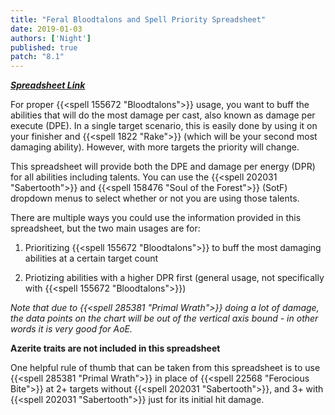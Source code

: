 ```yaml
---
title: "Feral Bloodtalons and Spell Priority Spreadsheet"
date: 2019-01-03
authors: ['Night']
published: true
patch: "8.1"
---
```


***[Spreadsheet Link](https://docs.google.com/spreadsheets/d/1W1sjoMJJCzVFVnk0L5yDBg30UX2Msio2vF69uLMxlsg/edit#gid=956939905)***

For proper {{<spell 155672 "Bloodtalons">}} usage, you want to buff the abilities that will do the most damage per cast, also known as damage per execute (DPE). In a single target scenario, this is easily done by using it on your finisher and {{<spell 1822 "Rake">}} (which will be your second most damaging ability). However, with more targets the priority will change.

This spreadsheet will provide both the DPE and damage per energy (DPR) for all abilities including talents. You can use the {{<spell 202031 "Sabertooth">}} and {{<spell 158476 "Soul of the Forest">}} (SotF) dropdown menus to select whether or not you are using those talents.

There are multiple ways you could use the information provided in this spreadsheet, but the two main usages are for:

1. Prioritizing {{<spell 155672 "Bloodtalons">}} to buff the most damaging abilities at a certain target count

2. Priotizing abilities with a higher DPR first (general usage, not specifically with {{<spell 155672 "Bloodtalons">}})

*Note that due to {{<spell 285381 "Primal Wrath">}} doing a lot of damage, the data points on the chart will be out of the vertical axis bound - in other words it is very good for AoE.*

**Azerite traits are not included in this spreadsheet**

One helpful rule of thumb that can be taken from this spreadsheet is to use {{<spell 285381 "Primal Wrath">}} in place of {{<spell 22568 "Ferocious Bite">}} at 2+ targets without {{<spell 202031 "Sabertooth">}}, and 3+ with {{<spell 202031 "Sabertooth">}} just for its initial hit damage. 
